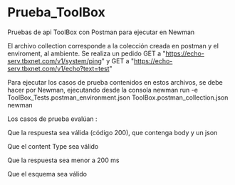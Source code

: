 # Prueba_ToolBox
Pruebas de api ToolBox con Postman para ejecutar en Newman

El archivo collection corresponde a la colección creada en postman y el enviroment, al ambiente.
Se realiza un pedido GET a "https://echo-serv.tbxnet.com/v1/system/ping" y GET a "https://echo-serv.tbxnet.com/v1/echo?text=test" 

Para ejecutar los casos de prueba contenidos en estos archivos, se debe hacer por Newman, ejecutando desde la consola
newman run -e ToolBox_Tests.postman_environment.json ToolBox.postman_collection.json newman

Los casos de prueba evalúan :  

Que la respuesta sea válida (código 200), que contenga body y un json

Que el content Type sea válido

Que la respuesta sea menor a 200 ms

Que el esquema sea válido

